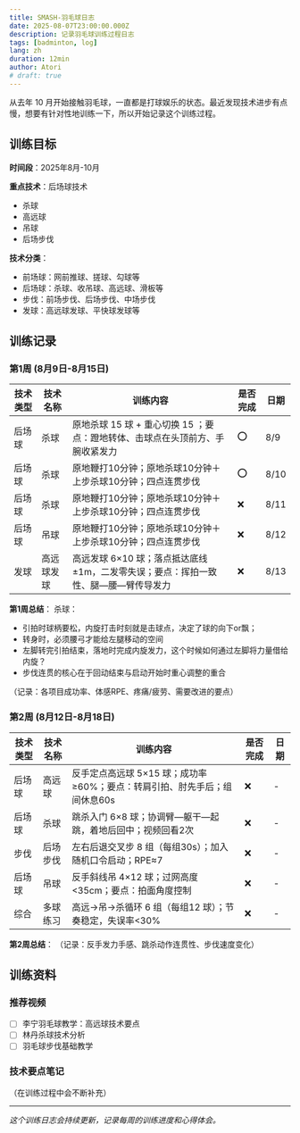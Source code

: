 ```yaml
---
title: SMASH-羽毛球日志
date: 2025-08-07T23:00:00.000Z
description: 记录羽毛球训练过程日志
tags: [badminton, log]
lang: zh
duration: 12min
author: Atori
# draft: true
---
```


从去年 10 月开始接触羽毛球，一直都是打球娱乐的状态。最近发现技术进步有点慢，想要有针对性地训练一下，所以开始记录这个训练过程。

## 训练目标

**时间段**：2025年8月-10月

**重点技术**：后场球技术

- 杀球
- 高远球
- 吊球
- 后场步伐

**技术分类**：

- 前场球：网前推球、搓球、勾球等
- 后场球：杀球、收吊球、高远球、滑板等
- 步伐：前场步伐、后场步伐、中场步伐
- 发球：高远球发球、平快球发球等

## 训练记录

### 第1周 (8月9日-8月15日)

| 技术类型 | 技术名称   | 训练内容                                                                          | 是否完成 | 日期 |
| -------- | ---------- | --------------------------------------------------------------------------------- | -------- | ---- |
| 后场球   | 杀球       | 原地杀球 15 球 + 重心切换 15 ；要点：蹬地转体、击球点在头顶前方、手腕收紧发力     | ⭕       | 8/9  |
| 后场球   | 杀球       | 原地鞭打10分钟；原地杀球10分钟＋上步杀球10分钟；四点连贯步伐                      | ⭕       | 8/10 |
| 后场球   | 杀球       | 原地鞭打10分钟；原地杀球10分钟＋上步杀球10分钟；四点连贯步伐                      | ❌       | 8/11 |
| 后场球   | 吊球       | 原地鞭打10分钟；原地杀球10分钟＋上步杀球10分钟；四点连贯步伐                      | ❌       | 8/12 |
| 发球     | 高远球发球 | 高远发球 6×10 球；落点抵达底线±1m，二发零失误；要点：挥拍一致性、腿—腰—臂传导发力 | ❌       | 8/13 |

**第1周总结**：
杀球：

- 引拍时球柄要松，内旋打击时刻就是击球点，决定了球的向下or飘；
- 转身时，必须腰弓才能给左腿移动的空间
- 左脚转完引拍结束，落地时完成内旋发力，这个时候如何通过左脚将力量借给内旋？
- 步伐连贯的核心在于回动结束与启动开始时重心调整的重合

（记录：各项目成功率、体感RPE、疼痛/疲劳、需要改进的要点）

### 第2周 (8月12日-8月18日)

| 技术类型 | 技术名称 | 训练内容                                                                  | 是否完成 | 日期 |
| -------- | -------- | ------------------------------------------------------------------------- | -------- | ---- |
| 后场球   | 高远球   | 反手定点高远球 5×15 球；成功率≥60%；要点：转肩引拍、肘先手后；组间休息60s | ❌       | -    |
| 后场球   | 杀球     | 跳杀入门 6×8 球；协调臂—躯干—起跳，着地后回中；视频回看2次                | ❌       | -    |
| 步伐     | 后场步伐 | 左右后退交叉步 8 组（每组30s）；加入随机口令启动；RPE≈7                   | ❌       | -    |
| 后场球   | 吊球     | 反手斜线吊 4×12 球；过网高度<35cm；要点：拍面角度控制                     | ❌       | -    |
| 综合     | 多球练习 | 高远→吊→杀循环 6 组（每组12 球）；节奏稳定，失误率<30%                    | ❌       | -    |

**第2周总结**：
（记录：反手发力手感、跳杀动作连贯性、步伐速度变化）

## 训练资料

### 推荐视频

- [ ] 李宁羽毛球教学：高远球技术要点
- [ ] 林丹杀球技术分析
- [ ] 羽毛球步伐基础教学

### 技术要点笔记

（在训练过程中会不断补充）

---

_这个训练日志会持续更新，记录每周的训练进度和心得体会。_
